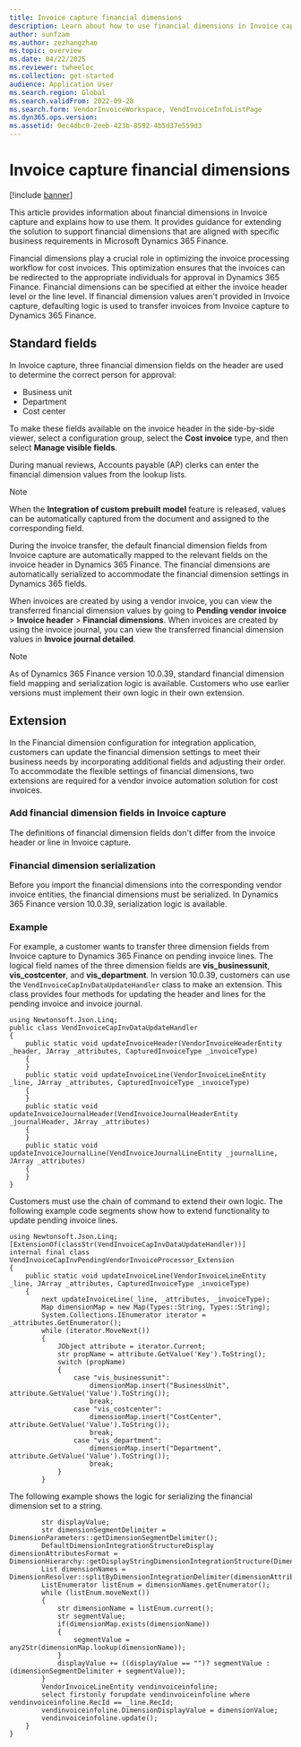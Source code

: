 ```yaml
---
title: Invoice capture financial dimensions
description: Learn about how to use financial dimensions in Invoice capture, including overviews on standard fields and extensions, with code examples.
author: sunfzam
ms.author: zezhangzhao
ms.topic: overview
ms.date: 04/22/2025
ms.reviewer: twheeloc
ms.collection: get-started
audience: Application User
ms.search.region: Global
ms.search.validFrom: 2022-09-28
ms.search.form: VendorInvoiceWorkspace, VendInvoiceInfoListPage
ms.dyn365.ops.version: 
ms.assetid: 0ec4dbc0-2eeb-423b-8592-4b5d37e559d3
---
```


# Invoice capture financial dimensions

[!include [banner](../includes/banner.md)]

This article provides information about financial dimensions in Invoice capture and explains how to use them. It provides guidance for extending the solution to support financial dimensions that are aligned with specific business requirements in Microsoft Dynamics 365 Finance.

Financial dimensions play a crucial role in optimizing the invoice processing workflow for cost invoices. This optimization ensures that the invoices can be redirected to the appropriate individuals for approval in Dynamics 365 Finance. Financial dimensions can be specified at either the invoice header level or the line level. If financial dimension values aren't provided in Invoice capture, defaulting logic is used to transfer invoices from Invoice capture to Dynamics 365 Finance.

## Standard fields

In Invoice capture, three financial dimension fields on the header are used to determine the correct person for approval:

- Business unit
- Department
- Cost center

To make these fields available on the invoice header in the side-by-side viewer, select a configuration group, select the **Cost invoice** type, and then select **Manage visible fields**.

During manual reviews, Accounts payable (AP) clerks can enter the financial dimension values from the lookup lists.

> [!NOTE]
> When the **Integration of custom prebuilt model** feature is released, values can be automatically captured from the document and assigned to the corresponding field.

During the invoice transfer, the default financial dimension fields from Invoice capture are automatically mapped to the relevant fields on the invoice header in Dynamics 365 Finance. The financial dimensions are automatically serialized to accommodate the financial dimension settings in Dynamics 365 fields.

When invoices are created by using a vendor invoice, you can view the transferred financial dimension values by going to **Pending vendor invoice** \> **Invoice header** \> **Financial dimensions**. When invoices are created by using the invoice journal, you can view the transferred financial dimension values in **Invoice journal detailed**.

> [!NOTE]
> As of Dynamics 365 Finance version 10.0.39, standard financial dimension field mapping and serialization logic is available. Customers who use earlier versions must implement their own logic in their own extension.

## Extension

In the Financial dimension configuration for integration application, customers can update the financial dimension settings to meet their business needs by incorporating additional fields and adjusting their order. To accommodate the flexible settings of financial dimensions, two extensions are required for a vendor invoice automation solution for cost invoices.

### Add financial dimension fields in Invoice capture

The definitions of financial dimension fields don't differ from the invoice header or line in Invoice capture.

### Financial dimension serialization

Before you import the financial dimensions into the corresponding vendor invoice entities, the financial dimensions must be serialized. In Dynamics 365 Finance version 10.0.39, serialization logic is available.

### Example

For example, a customer wants to transfer three dimension fields from Invoice capture to Dynamics 365 Finance on pending invoice lines. The logical field names of the three dimension fields are **vis\_businessunit**, **vis\_costcenter**, and **vis\_department**. In version 10.0.39, customers can use the `VendInvoiceCapInvDataUpdateHandler` class to make an extension. This class provides four methods for updating the header and lines for the pending invoice and invoice journal.

```
using Newtonsoft.Json.Linq; 
public class VendInvoiceCapInvDataUpdateHandler 
{ 
    public static void updateInvoiceHeader(VendorInvoiceHeaderEntity _header, JArray _attributes, CapturedInvoiceType _invoiceType) 
    { 
    } 
    public static void updateInvoiceLine(VendorInvoiceLineEntity _line, JArray _attributes, CapturedInvoiceType _invoiceType) 
    {
    } 
    public static void updateInvoiceJournalHeader(VendInvoiceJournalHeaderEntity _journalHeader, JArray _attributes) 
    { 
    } 
    public static void updateInvoiceJournalLine(VendInvoiceJournalLineEntity _journalLine, JArray _attributes) 
    { 
    }
}
```

Customers must use the chain of command to extend their own logic. The following example code segments show how to extend functionality to update pending invoice lines.

```
using Newtonsoft.Json.Linq; 
[ExtensionOf(classStr(VendInvoiceCapInvDataUpdateHandler))]
internal final class VendInvoiceCapInvPendingVendorInvoiceProcessor_Extension 
{ 
    public static void updateInvoiceLine(VendorInvoiceLineEntity _line, JArray _attributes, CapturedInvoiceType _invoiceType) 
    { 
        next updateInvoiceLine(_line, _attributes, _invoiceType); 
        Map dimensionMap = new Map(Types::String, Types::String); 
        System.Collections.IEnumerator iterator = _attributes.GetEnumerator(); 
        while (iterator.MoveNext()) 
        { 
            JObject attribute = iterator.Current; 
            str propName = attribute.GetValue('Key').ToString(); 
            switch (propName) 
            { 
                case "vis_businessunit": 
                    dimensionMap.insert("BusinessUnit", attribute.GetValue('Value').ToString()); 
                    break; 
                case "vis_costcenter": 
                    dimensionMap.insert("CostCenter", attribute.GetValue('Value').ToString()); 
                    break; 
                case "vis_department": 
                    dimensionMap.insert("Department", attribute.GetValue('Value').ToString()); 
                    break; 
            } 
        }
```

The following example shows the logic for serializing the financial dimension set to a string.

```
        str displayValue; 
        str dimensionSegmentDelimiter = DimensionParameters::getDimensionSegmentDelimiter(); 
        DefaultDimensionIntegrationStructureDisplay dimensionAttributesFormat = DimensionHierarchy::getDisplayStringDimensionIntegrationStructure(DimensionDataEntityStructureType::DataEntityDefaultDimensionFormat); 
        List dimensionNames = DimensionResolver::splitByDimensionIntegrationDelimiter(dimensionAttributesFormat); 
        ListEnumerator listEnum = dimensionNames.getEnumerator(); 
        while (listEnum.moveNext()) 
        { 
            str dimensionName = listEnum.current(); 
            str segmentValue; 
            if(dimensionMap.exists(dimensionName)) 
            { 
                segmentValue = any2Str(dimensionMap.lookup(dimensionName)); 
            } 
            displayValue += ((displayValue == "")? segmentValue : (dimensionSegmentDelimiter + segmentValue)); 
        } 
        VendorInvoiceLineEntity vendinvoiceinfoline;
        select firstonly forupdate vendinvoiceinfoline where vendinvoiceinfoline.RecId == _line.RecId;
        vendinvoiceinfoline.DimensionDisplayValue = dimensionValue;
        vendinvoiceinfoline.update();
    } 
}
```
